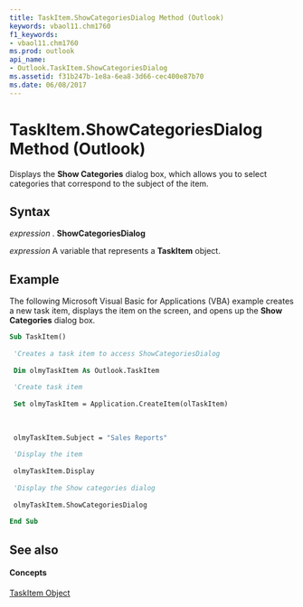 ```yaml
---
title: TaskItem.ShowCategoriesDialog Method (Outlook)
keywords: vbaol11.chm1760
f1_keywords:
- vbaol11.chm1760
ms.prod: outlook
api_name:
- Outlook.TaskItem.ShowCategoriesDialog
ms.assetid: f31b247b-1e8a-6ea8-3d66-cec400e87b70
ms.date: 06/08/2017
---
```



# TaskItem.ShowCategoriesDialog Method (Outlook)

Displays the  **Show Categories** dialog box, which allows you to select categories that correspond to the subject of the item.


## Syntax

 _expression_ . **ShowCategoriesDialog**

 _expression_ A variable that represents a **TaskItem** object.


## Example

The following Microsoft Visual Basic for Applications (VBA) example creates a new task item, displays the item on the screen, and opens up the  **Show Categories** dialog box.


```vb
Sub TaskItem() 
 
 'Creates a task item to access ShowCategoriesDialog 
 
 Dim olmyTaskItem As Outlook.TaskItem 
 
 'Create task item 
 
 Set olmyTaskItem = Application.CreateItem(olTaskItem) 
 
 
 
 olmyTaskItem.Subject = "Sales Reports" 
 
 'Display the item 
 
 olmyTaskItem.Display 
 
 'Display the Show categories dialog 
 
 olmyTaskItem.ShowCategoriesDialog 
 
End Sub
```


## See also


#### Concepts


[TaskItem Object](taskitem-object-outlook.md)

